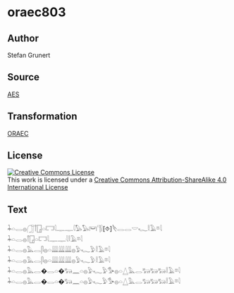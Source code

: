 # oraec803

## Author

Stefan Grunert

## Source

[AES](https://github.com/simondschweitzer/aes)

## Transformation

[ORAEC](https://oraec.github.io/)

## License

<a rel="license" href="http://creativecommons.org/licenses/by-sa/4.0/"><img alt="Creative Commons License" style="border-width:0" src="https://i.creativecommons.org/l/by-sa/4.0/88x31.png" /></a><br />This work is licensed under a <a rel="license" href="http://creativecommons.org/licenses/by-sa/4.0/">Creative Commons Attribution-ShareAlike 4.0 International License</a>

## Text

𓇓𓏏𓂋𓐍𓃂𓋾𓉗𓏏𓉐𓇋𓊃𓊃𓇋𓅃𓅃𓋞𓊹𓍛[⯑]𓌸𓂋𓂋𓎟𓆑𓎛𓄿𓎼𓇋<br>
𓇓𓏏𓂋𓐍𓋾𓉗𓏏𓉐𓇋𓊃𓊃𓇋𓎛𓄿𓎼𓇋<br>
𓇓𓏏𓂋𓐍𓅓𓂋𓋴𓐍𓏏𓇏𓇏𓇏𓐍𓅱𓆑𓅱𓎛𓄿𓎼𓇋<br>
𓇓𓏏𓂋𓐍𓅓𓂋𓋴𓐍𓏏𓇏𓇏𓇏𓐍𓅱𓆑𓅱𓎛𓄿𓎼𓇋<br>
𓇓𓏏𓂋𓐍𓅓𓂋�𓂋𓏏�𓃒𓈖𓏏𓐍𓅱𓆑𓅱𓅜𓐍𓏏𓉴𓅓𓂋𓃒𓃒𓃒𓎛𓄿𓎼𓇋<br>
𓇓𓏏𓂋𓐍𓅓𓂋�𓂋𓏏�𓃒𓈖𓏏𓐍𓅱𓆑𓅱𓅜𓐍𓏏𓉴𓅓𓂋𓃒𓃒𓃒𓎛𓄿𓎼𓇋<br>
